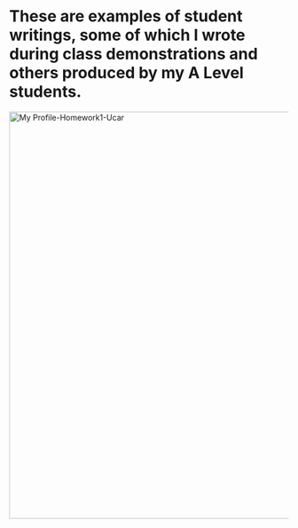 
# These are examples of student writings, some of which I wrote during class demonstrations and others produced by my A Level students.


<img width="734" alt="My Profile-Homework1-Ucar" src="https://github.com/user-attachments/assets/307e6e5a-3cb0-40b2-a53a-96ad8ac932da">
